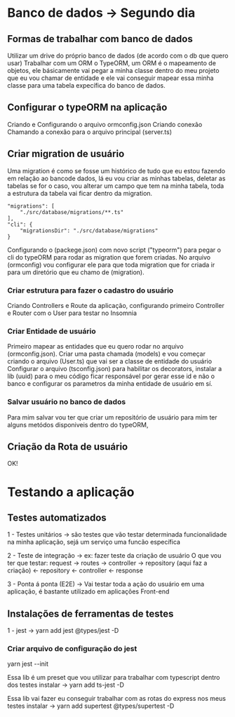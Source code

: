 # Banco de dados -> Segundo dia


## Formas de trabalhar com banco de dados

Utilizar um drive do próprio banco de dados (de acordo com o db que quero usar)
Trabalhar com um ORM o TypeORM, um ORM é o mapeamento de objetos, ele básicamente
vai pegar a minha classe dentro do meu projeto que eu vou chamar de entidade e ele
vai conseguir mapear essa minha classe para uma tabela expecífica do banco de dados.

## Configurar o typeORM na aplicação

Criando e Configurando o arquivo ormconfig.json
Criando conexão
Chamando a conexão para o arquivo principal (server.ts)

## Criar migration de usuário

Uma migration é como se fosse um histórico de tudo que eu estou fazendo em relação ao
bancode dados, lá eu vou criar as minhas tabelas, deletar as tabelas se for o caso, vou
alterar um campo que tem na minha tabela, toda a estrutura da tabela vai ficar dentro da
migration.

    "migrations": [
        "./src/database/migrations/**.ts"
    ],
    "cli": {
        "migrationsDir": "./src/database/migrations"
    }

Configurando o (packege.json) com novo script ("typeorm") para pegar o cli do typeORM para
rodar as migration que forem criadas.
No arquivo (ormconfig) vou configurar ele para que toda migration que for criada ir para um
diretório que eu chamo de (migration).

### Criar estrutura para fazer o cadastro do usuário
Criando Controllers e Route da aplicação, configurando primeiro Controller e Router com o User
para testar no Insomnia

### Criar Entidade de usuário
Primeiro mapear as entidades que eu quero rodar no arquivo (ormconfig.json).
Criar uma pasta chamada (models) e vou começar criando o arquivo (User.ts) que vai ser a classe
de entidade do usuário
Configurar o arquivo (tsconfig.json) para habilitar os decorators, instalar a lib (uuid) para o
meu código ficar responsável por gerar esse id e não o banco e configurar os parametros da minha
entidade de usuário em sí.

### Salvar usuário no banco de dados
Para mim salvar vou ter que criar um repositório de usuário para mim ter alguns metódos disponiveis
dentro do typeORM,

## Criação da Rota de usuário
OK!

# Testando a aplicação

## Testes automatizados
1 - Testes unitários -> são testes que vão testar determinada funcionalidade na minha aplicação, sejá um serviço uma funcão específica

2 - Teste de integração -> ex: fazer teste da criação de usuário
    O que vou ter que testar: request -> routes -> controller -> repository (aqui faz a criação)
    <- repository <- controller <- response

3 - Ponta á ponta (E2E) -> Vai testar toda a ação do usuário em uma aplicação, é bastante utilizado em aplicações Front-end

## Instalações de ferramentas de testes
1 - jest -> yarn add jest @types/jest -D

### Criar arquivo de configuração do jest
yarn jest --init


Essa lib é um preset que vou utilizar para trabalhar com typescript dentro dos testes
instalar -> yarn add ts-jest -D

Essa lib vai fazer eu conseguir trabalhar com as rotas do express nos meus testes
instalar -> yarn add supertest @types/supertest -D
